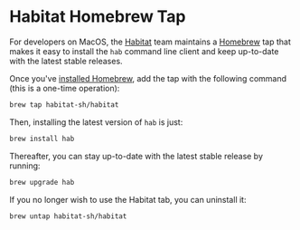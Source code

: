 Habitat Homebrew Tap
====================


For developers on MacOS, the [Habitat](https://habitat.sh) team
maintains a [Homebrew](https://brew.sh) tap that makes it easy to
install the `hab` command line client and keep up-to-date with the
latest stable releases.

Once you've [installed Homebrew](https://brew.sh/), add the tap with
the following command (this is a one-time operation):

```sh
brew tap habitat-sh/habitat
```

Then, installing the latest version of `hab` is just:

```sh
brew install hab
```

Thereafter, you can stay up-to-date with the latest stable release by
running:

```sh
brew upgrade hab
```

If you no longer wish to use the Habitat tab, you can uninstall it:

```sh
brew untap habitat-sh/habitat
```
